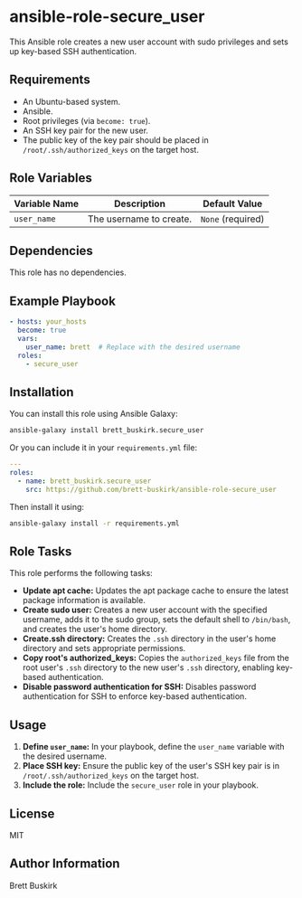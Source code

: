 # ansible-role-secure_user

This Ansible role creates a new user account with sudo privileges and sets up key-based SSH authentication.

## Requirements

* An Ubuntu-based system.
* Ansible.
* Root privileges (via `become: true`).
* An SSH key pair for the new user.
* The public key of the key pair should be placed in `/root/.ssh/authorized_keys` on the target host.

## Role Variables

| Variable Name | Description | Default Value |
|---|---|---|
| `user_name` | The username to create. | `None` (required) |

## Dependencies

This role has no dependencies.

## Example Playbook

```yaml
- hosts: your_hosts
  become: true
  vars:
    user_name: brett  # Replace with the desired username
  roles:
    - secure_user
```

## Installation

You can install this role using Ansible Galaxy:

```bash
ansible-galaxy install brett_buskirk.secure_user
```

Or you can include it in your `requirements.yml` file:

```yaml
---
roles:
  - name: brett_buskirk.secure_user
    src: https://github.com/brett-buskirk/ansible-role-secure_user
```

Then install it using:

```bash
ansible-galaxy install -r requirements.yml
```

## Role Tasks

This role performs the following tasks:

* **Update apt cache:** Updates the apt package cache to ensure the latest package information is available.
* **Create sudo user:** Creates a new user account with the specified username, adds it to the sudo group, sets the default shell to `/bin/bash`, and creates the user's home directory.
* **Create.ssh directory:** Creates the `.ssh` directory in the user's home directory and sets appropriate permissions.
* **Copy root's authorized_keys:** Copies the `authorized_keys` file from the root user's `.ssh` directory to the new user's `.ssh` directory, enabling key-based authentication.
* **Disable password authentication for SSH:** Disables password authentication for SSH to enforce key-based authentication.

## Usage

1.  **Define `user_name`:** In your playbook, define the `user_name` variable with the desired username.
2.  **Place SSH key:** Ensure the public key of the user's SSH key pair is in `/root/.ssh/authorized_keys` on the target host.
3.  **Include the role:** Include the `secure_user` role in your playbook.

## License

MIT

## Author Information

Brett Buskirk
